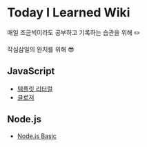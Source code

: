 # Today I Learned Wiki

매일 조금씩이라도 공부하고 기록하는 습관을 위해 :pencil2:

작심삼일의 완치를 위해 :sunglasses:

## JavaScript
- [템플릿 리터럴](https://github.com/Ujoy7851/TIL/blob/master/JavaScript/%ED%85%9C%ED%94%8C%EB%A6%BF%20%EB%A6%AC%ED%84%B0%EB%9F%B4.md)
- [클로저](https://github.com/Ujoy7851/TIL/blob/master/JavaScript/%ED%81%B4%EB%A1%9C%EC%A0%80.md)

## Node.js
- [Node.js Basic](https://github.com/Ujoy7851/TIL/blob/master/Nodejs/Nodejs%20basic.md)
